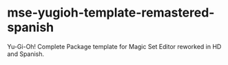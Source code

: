# mse-yugioh-template-remastered-spanish
Yu-Gi-Oh! Complete Package template for Magic Set Editor reworked in HD and Spanish.
